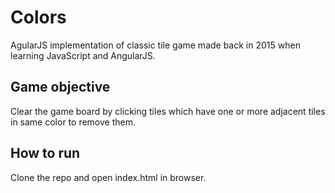 # Colors

AgularJS implementation of classic tile game made back in 2015 when learning JavaScript and AngularJS.

## Game objective

Clear the game board by clicking tiles which have one or more adjacent tiles in same color to remove them.

## How to run

Clone the repo and open index.html in browser.
